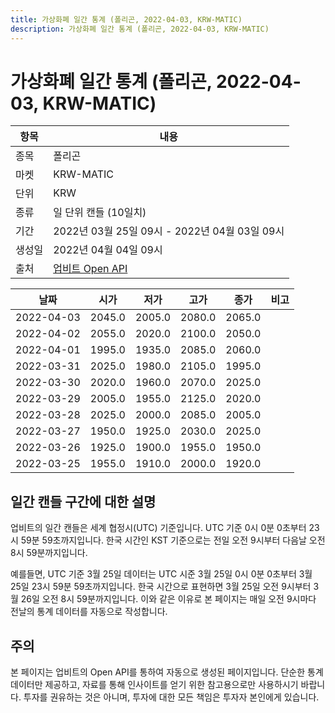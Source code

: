 ```yaml
---
title: 가상화폐 일간 통계 (폴리곤, 2022-04-03, KRW-MATIC)
description: 가상화폐 일간 통계 (폴리곤, 2022-04-03, KRW-MATIC)
---
```



가상화폐 일간 통계 (폴리곤, 2022-04-03, KRW-MATIC)
===

|항목|내용|
|--|--|
|종목|폴리곤|
|마켓|KRW-MATIC|
|단위|KRW|
|종류|일 단위 캔들 (10일치)|
|기간|2022년 03월 25일 09시 - 2022년 04월 03일 09시|
|생성일|2022년 04월 04일 09시|
|출처|[업비트 Open API](https://docs.upbit.com)|


|날짜|시가|저가|고가|종가|비고|
|--|--|--|--|--|--|
|2022-04-03|2045.0|2005.0|2080.0|2065.0|    |
|2022-04-02|2055.0|2020.0|2100.0|2050.0|    |
|2022-04-01|1995.0|1935.0|2085.0|2060.0|    |
|2022-03-31|2025.0|1980.0|2105.0|1995.0|    |
|2022-03-30|2020.0|1960.0|2070.0|2025.0|    |
|2022-03-29|2005.0|1955.0|2125.0|2020.0|    |
|2022-03-28|2025.0|2000.0|2085.0|2005.0|    |
|2022-03-27|1950.0|1925.0|2030.0|2025.0|    |
|2022-03-26|1925.0|1900.0|1955.0|1950.0|    |
|2022-03-25|1955.0|1910.0|2000.0|1920.0|    |


일간 캔들 구간에 대한 설명
---


업비트의 일간 캔들은 세계 협정시(UTC) 기준입니다. 
UTC 기준 0시 0분 0초부터 23시 59분 59초까지입니다. 
한국 시간인 KST 기준으로는 전일 오전 9시부터 다음날 오전 8시 59분까지입니다. 


예를들면, UTC 기준 3월 25일 데이터는 UTC 시준 3월 25일 0시 0분 0초부터 3월 25일 23시 59분 59초까지입니다. 
한국 시간으로 표현하면 3월 25일 오전 9시부터 3월 26일 오전 8시 59분까지입니다. 
이와 같은 이유로 본 페이지는 매일 오전 9시마다 전날의 통계 데이터를 자동으로 작성합니다. 


주의
---


본 페이지는 업비트의 Open API를 통하여 자동으로 생성된 페이지입니다. 
단순한 통계 데이터만 제공하고, 자료를 통해 인사이트를 얻기 위한 참고용으로만 사용하시기 바랍니다. 
투자를 권유하는 것은 아니며, 투자에 대한 모든 책임은 투자자 본인에게 있습니다. 
